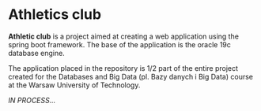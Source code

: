 # Athletics club

**Athletic club** is a project aimed at creating a web application using the spring boot framework.
The base of the application is the oracle 19c database engine.

The application placed in the repository is 1/2 part of the entire project created for the Databases and Big Data (pl. Bazy danych i Big Data) course at the Warsaw University of Technology.

*IN PROCESS...*

